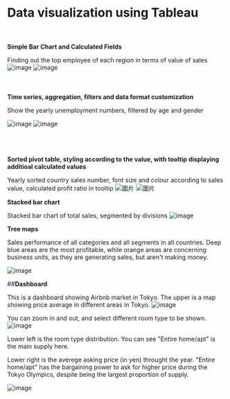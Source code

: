 # Data visualization using Tableau
<br></br>
**Simple Bar Chart and Calculated Fields**

Finding out the top employee of each region in terms of value of sales
![image](https://user-images.githubusercontent.com/80243823/129515240-bf3698de-98c4-4179-82b0-b89fdfeaf948.png)
![image](https://user-images.githubusercontent.com/80243823/129515382-0af91517-9e90-40bc-acf0-ed4a08745c66.png)
<br></br>
<br></br>
**Time series, aggregation, filters and data format customization**

Show the yearly unemployment numbers, filtered by age and gender

![image](https://user-images.githubusercontent.com/80243823/129518579-900c7708-bf58-4429-a482-ef2895c74d28.png)
![image](https://user-images.githubusercontent.com/80243823/129518679-6419bc85-2f96-4a9e-9dc3-d301f88f2f12.png)
<br></br>
<br></br>

**Sorted pivot table, styling according to the value, with tooltip displaying additioal calculated values**

Yearly sorted country sales number, font size and colour according to sales value, calculated profit ratio in tooltip
![圖片](https://user-images.githubusercontent.com/80243823/129576231-9b9fce74-81d0-4d3a-8fef-ecd26b982757.png)
![圖片](https://user-images.githubusercontent.com/80243823/129575826-6b310763-dcbc-454e-b936-61345cd4bfb5.png)

**Stacked bar chart**

Stacked bar chart of total sales, segmented by divisions
![image](https://user-images.githubusercontent.com/80243823/129735790-f5f9fc29-bc0d-47fa-9712-5f6b07415480.png)


**Tree maps**

Sales performance of all categories and all segments in all countries. Deep blue areas are the most profitable, while orange areas are concerning business units, as they are generating sales, but aren't making money.

![image](https://user-images.githubusercontent.com/80243823/129737166-ab59d374-6a74-4457-bcf9-19c3e0cae0c2.png)


##**Dashboard**

This is a dashboard showing Airbnb market in Tokyo.
The upper is a map showing price average in different areas in Tokyo. 
![image](https://user-images.githubusercontent.com/80243823/129584769-5f5daf23-69c9-4141-9865-f6a91b72d78a.png)

You can zoom in and out, and select different room type to be shown.
![image](https://user-images.githubusercontent.com/80243823/129739854-3e9cc19c-5c4c-49d2-bc76-04af440b42a5.png)

Lower left is the room type distribution. You can see "Entire home/apt" is the main supply here.

Lower right is the averege asking price (in yen) throught the year. "Entire home/apt" has the bargaining power to ask for higher price during the Tokyo Olympics, despite being the largest proportion of supply.

![image](https://user-images.githubusercontent.com/80243823/129740078-94c1af9e-1c67-443c-a521-4064ecf1d3a2.png)

